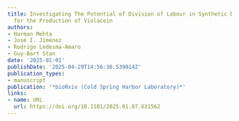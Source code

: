 ```yaml
---
title: Investigating The Potential of Division of Labour in Synthetic Bacterial Communities
  for the Production of Violacein
authors:
- Harman Mehta
- José I. Jiménez
- Rodrigo Ledesma‐Amaro
- Guy‐Bart Stan
date: '2025-01-01'
publishDate: '2025-04-29T14:56:30.539014Z'
publication_types:
- manuscript
publication: '*bioRxiv (Cold Spring Harbor Laboratory)*'
links:
- name: URL
  url: https://doi.org/10.1101/2025.01.07.631562
---
```

